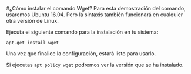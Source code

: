 #¿Cómo instalar el comando Wget?
Para esta demostración del comando, usaremos Ubuntu 16.04. Pero la sintaxis también funcionará en cualquier otra versión de Linux.

Ejecuta el siguiente comando para la instalación en tu sistema:

```
apt-get install wget
```

Una vez que finalice la configuración, estará listo para usarlo.

Si ejecutas ``` apt policy wget ``` podremos ver la versión que se ha instalado.
